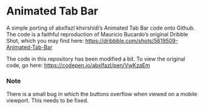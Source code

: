 # Animated Tab Bar
A simple porting of abxlfazl khxrshidi’s Animated Tab Bar code onto Github. The code is a faithful reproduction of Mauricio Bucardo’s original Dribble Shot, which you may find here: https://dribbble.com/shots/5619509-Animated-Tab-Bar

The code in this repository has been modified a bit. To view the original code, go here: https://codepen.io/abxlfazl/pen/VwKzaEm

### Note
There is a small bug in which the buttons overflow when viewed on a mobile viewport. This needs to be fixed.
